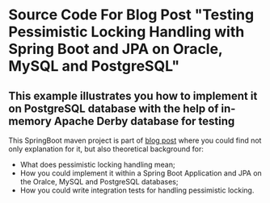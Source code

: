 # Source Code For Blog Post "Testing Pessimistic Locking Handling with Spring Boot and JPA on Oracle, MySQL and PostgreSQL"

## This example illustrates you how to implement it on PostgreSQL database with the help of in-memory Apache Derby database for testing

This SpringBoot maven project is part of [blog post](https://blog.mimacom.com/testing-pessimistic-locking-handling-spring-boot-jpa/) where you could find not only explanation for it, but also theoretical background for:
- What does pessimistic locking handling mean;
- How you could implement it within a Spring Boot Application and JPA on the Oralce, MySQL and PostgreSQL databases;
- How you could write integration tests for handling pessimistic locking.


